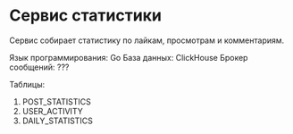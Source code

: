 # Сервис статистики
Cервис собирает статистику по лайкам, просмотрам и комментариям.

Язык программирования: Go
База данных: ClickHouse
Брокер сообщений: ???

Таблицы:
1. POST_STATISTICS
2. USER_ACTIVITY
3. DAILY_STATISTICS
